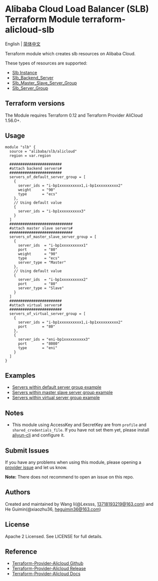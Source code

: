 Alibaba Cloud Load Balancer (SLB) Terraform Module
terraform-alicloud-slb
=====================================================================

English | [简体中文](https://github.com/terraform-alicloud-modules/terraform-alicloud-slb/blob/master/README-CN.md)

Terraform module which creates slb resources on Alibaba Cloud.

These types of resources are supported:

* [Slb Instance](https://www.terraform.io/docs/providers/alicloud/r/slb.html)
* [Slb_Backend_Server](https://www.terraform.io/docs/providers/alicloud/r/slb_backend_server.html)
* [Slb_Master_Slave_Server_Group](https://www.terraform.io/docs/providers/alicloud/r/slb_master_slave_server_group.html)
* [Slb_Server_Group](https://www.terraform.io/docs/providers/alicloud/r/slb_server_group.html)


## Terraform versions

The Module requires Terraform 0.12 and Terraform Provider AliCloud 1.56.0+.

## Usage

```hcl
module "slb" {
  source = "alibaba/slb/alicloud"
  region = var.region
  
  ########################
  #attach backend servers#
  ########################
  servers_of_default_server_group = [
    {
      server_ids = "i-bp1xxxxxxxxxx1,i-bp1xxxxxxxxxx2"
      weight     = "90"
      type       = "ecs"
    },
    // Using default value
    {
      server_ids = "i-bp1xxxxxxxxxx3"
    }
  ]
  #############################
  #attach master slave servers#
  #############################
  servers_of_master_slave_server_group = [
    {
      server_ids  = "i-bp1xxxxxxxxxx1"
      port        = "80"
      weight      = "90"
      type        = "ecs"
      server_type = "Master"
    },
    // Using default value
    {
      server_ids  = "i-bp1xxxxxxxxxx2"
      port        = "80"
      server_type = "Slave"
    }
  ]
  ########################
  #attach virtual servers#
  ########################
  servers_of_virtual_server_group = [
    {
      server_ids = "i-bp1xxxxxxxxxx1,i-bp1xxxxxxxxxx2"
      port       = "80"
    },
    {
      server_ids = "eni-bp1xxxxxxxxxx3"
      port       = "8080"
      type       = "eni"
    }
  ]
}

```

## Examples

* [Servers within default server group example](https://github.com/terraform-alicloud-modules/terraform-alicloud-slb/tree/master/examples/servers-within-default-server-group)
* [Servers within master slave server group example](https://github.com/terraform-alicloud-modules/terraform-alicloud-slb/tree/master/examples/servers-within-master-slave-server-group)
* [Servers within virtual server group example](https://github.com/terraform-alicloud-modules/terraform-alicloud-slb/tree/master/examples/servers-within-virtual-server-group)

## Notes

* This module using AccessKey and SecretKey are from `profile` and `shared_credentials_file`.
If you have not set them yet, please install [aliyun-cli](https://github.com/aliyun/aliyun-cli#installation) and configure it.

Submit Issues
-------------
If you have any problems when using this module, please opening a [provider issue](https://github.com/terraform-providers/terraform-provider-alicloud/issues/new) and let us know.

**Note:** There does not recommend to open an issue on this repo.

Authors
-------
Created and maintained by Wang li(@Lexsss, 13718193219@163.com) and He Guimin(@xiaozhu36, heguimin36@163.com)

License
----
Apache 2 Licensed. See LICENSE for full details.

Reference
---------
* [Terraform-Provider-Alicloud Github](https://github.com/terraform-providers/terraform-provider-alicloud)
* [Terraform-Provider-Alicloud Release](https://releases.hashicorp.com/terraform-provider-alicloud/)
* [Terraform-Provider-Alicloud Docs](https://www.terraform.io/docs/providers/alicloud/index.html)

